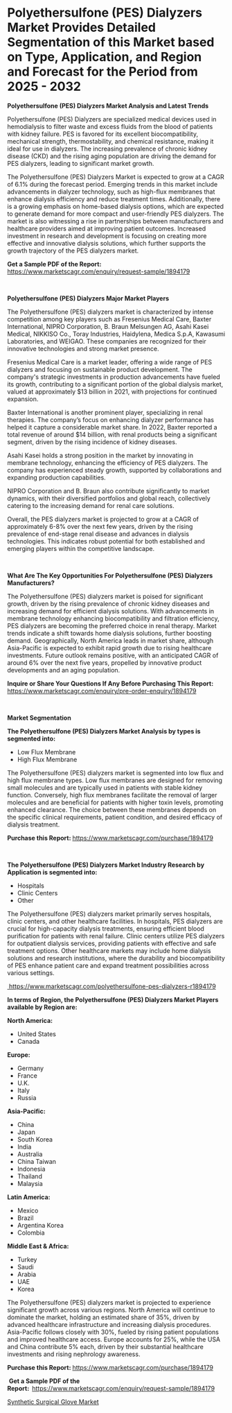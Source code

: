 <p><h1>Polyethersulfone (PES) Dialyzers Market Provides Detailed Segmentation of this Market based on Type, Application, and Region and Forecast for the Period from 2025 - 2032</h1></p><p><strong>Polyethersulfone (PES) Dialyzers Market Analysis and Latest Trends</strong></p>
<p><p>Polyethersulfone (PES) Dialyzers are specialized medical devices used in hemodialysis to filter waste and excess fluids from the blood of patients with kidney failure. PES is favored for its excellent biocompatibility, mechanical strength, thermostability, and chemical resistance, making it ideal for use in dialyzers. The increasing prevalence of chronic kidney disease (CKD) and the rising aging population are driving the demand for PES dialyzers, leading to significant market growth.</p><p>The Polyethersulfone (PES) Dialyzers Market is expected to grow at a CAGR of 6.1% during the forecast period. Emerging trends in this market include advancements in dialyzer technology, such as high-flux membranes that enhance dialysis efficiency and reduce treatment times. Additionally, there is a growing emphasis on home-based dialysis options, which are expected to generate demand for more compact and user-friendly PES dialyzers. The market is also witnessing a rise in partnerships between manufacturers and healthcare providers aimed at improving patient outcomes. Increased investment in research and development is focusing on creating more effective and innovative dialysis solutions, which further supports the growth trajectory of the PES dialyzers market.</p></p>
<p><strong>Get a Sample PDF of the Report:&nbsp;</strong> <a href="https://www.marketscagr.com/enquiry/request-sample/1894179?utm_campaign=2653&utm_medium=2&utm_source=Github&utm_content=ia&utm_term=05032025&utm_id=polyethersulfone-pes-dialyzers">https://www.marketscagr.com/enquiry/request-sample/1894179</a></p>
<p>&nbsp;</p>
<p><strong>Polyethersulfone (PES) Dialyzers Major Market Players</strong></p>
<p><p>The Polyethersulfone (PES) dialyzers market is characterized by intense competition among key players such as Fresenius Medical Care, Baxter International, NIPRO Corporation, B. Braun Melsungen AG, Asahi Kasei Medical, NIKKISO Co., Toray Industries, Haidylena, Medica S.p.A, Kawasumi Laboratories, and WEIGAO. These companies are recognized for their innovative technologies and strong market presence.</p><p>Fresenius Medical Care is a market leader, offering a wide range of PES dialyzers and focusing on sustainable product development. The company's strategic investments in production advancements have fueled its growth, contributing to a significant portion of the global dialysis market, valued at approximately $13 billion in 2021, with projections for continued expansion.</p><p>Baxter International is another prominent player, specializing in renal therapies. The company’s focus on enhancing dialyzer performance has helped it capture a considerable market share. In 2022, Baxter reported a total revenue of around $14 billion, with renal products being a significant segment, driven by the rising incidence of kidney diseases.</p><p>Asahi Kasei holds a strong position in the market by innovating in membrane technology, enhancing the efficiency of PES dialyzers. The company has experienced steady growth, supported by collaborations and expanding production capabilities.</p><p>NIPRO Corporation and B. Braun also contribute significantly to market dynamics, with their diversified portfolios and global reach, collectively catering to the increasing demand for renal care solutions.</p><p>Overall, the PES dialyzers market is projected to grow at a CAGR of approximately 6-8% over the next few years, driven by the rising prevalence of end-stage renal disease and advances in dialysis technologies. This indicates robust potential for both established and emerging players within the competitive landscape.</p></p>
<p>&nbsp;</p>
<p><strong>What Are The Key Opportunities For Polyethersulfone (PES) Dialyzers Manufacturers?</strong></p>
<p><p>The Polyethersulfone (PES) dialyzers market is poised for significant growth, driven by the rising prevalence of chronic kidney diseases and increasing demand for efficient dialysis solutions. With advancements in membrane technology enhancing biocompatibility and filtration efficiency, PES dialyzers are becoming the preferred choice in renal therapy. Market trends indicate a shift towards home dialysis solutions, further boosting demand. Geographically, North America leads in market share, although Asia-Pacific is expected to exhibit rapid growth due to rising healthcare investments. Future outlook remains positive, with an anticipated CAGR of around 6% over the next five years, propelled by innovative product developments and an aging population.</p></p>
<p><strong>Inquire or Share Your Questions If Any Before Purchasing This Report:</strong> <a href="https://www.marketscagr.com/enquiry/pre-order-enquiry/1894179?utm_campaign=2653&utm_medium=2&utm_source=Github&utm_content=ia&utm_term=05032025&utm_id=polyethersulfone-pes-dialyzers">https://www.marketscagr.com/enquiry/pre-order-enquiry/1894179</a></p>
<p>&nbsp;</p>
<p><strong>Market Segmentation</strong></p>
<p><strong>The Polyethersulfone (PES) Dialyzers Market Analysis by types is segmented into:</strong></p>
<p><ul><li>Low Flux Membrane</li><li>High Flux Membrane</li></ul></p>
<p><p>The Polyethersulfone (PES) dialyzers market is segmented into low flux and high flux membrane types. Low flux membranes are designed for removing small molecules and are typically used in patients with stable kidney function. Conversely, high flux membranes facilitate the removal of larger molecules and are beneficial for patients with higher toxin levels, promoting enhanced clearance. The choice between these membranes depends on the specific clinical requirements, patient condition, and desired efficacy of dialysis treatment.</p></p>
<p><strong>Purchase this Report:&nbsp;</strong><a href="https://www.marketscagr.com/purchase/1894179?utm_campaign=2653&utm_medium=2&utm_source=Github&utm_content=ia&utm_term=05032025&utm_id=polyethersulfone-pes-dialyzers">https://www.marketscagr.com/purchase/1894179</a></p>
<p>&nbsp;</p>
<p><strong>The Polyethersulfone (PES) Dialyzers Market Industry Research by Application is segmented into:</strong></p>
<p><ul><li>Hospitals</li><li>Clinic Centers</li><li>Other</li></ul></p>
<p><p>The Polyethersulfone (PES) dialyzers market primarily serves hospitals, clinic centers, and other healthcare facilities. In hospitals, PES dialyzers are crucial for high-capacity dialysis treatments, ensuring efficient blood purification for patients with renal failure. Clinic centers utilize PES dialyzers for outpatient dialysis services, providing patients with effective and safe treatment options. Other healthcare markets may include home dialysis solutions and research institutions, where the durability and biocompatibility of PES enhance patient care and expand treatment possibilities across various settings.</p></p>
<p><a href="https://www.marketscagr.com/polyethersulfone-pes-dialyzers-r1894179?utm_campaign=2653&utm_medium=2&utm_source=Github&utm_content=ia&utm_term=05032025&utm_id=polyethersulfone-pes-dialyzers">&nbsp;https://www.marketscagr.com/polyethersulfone-pes-dialyzers-r1894179</a></p>
<p><strong>In terms of Region, the Polyethersulfone (PES) Dialyzers Market Players available by Region are:</strong></p>
<p>
    <p> <strong> North America: </strong>
        <ul>
            <li>United States</li>
            <li>Canada</li>
        </ul>
        </p> 
    <p> <strong> Europe: </strong>
        <ul>
            <li>Germany</li>
            <li>France</li>
            <li>U.K.</li>
            <li>Italy</li>
            <li>Russia</li>
        </ul>
        </p> 
    <p> <strong> Asia-Pacific: </strong>
        <ul>
            <li>China</li>
            <li>Japan</li>
            <li>South Korea</li>
            <li>India</li>
            <li>Australia</li>
            <li>China Taiwan</li>
            <li>Indonesia</li>
            <li>Thailand</li>
            <li>Malaysia</li>
        </ul>
        </p> 
    <p> <strong> Latin America: </strong>
        <ul>
            <li>Mexico</li>
            <li>Brazil</li>
            <li>Argentina Korea</li>
            <li>Colombia</li>
        </ul>
        </p> 
    <p> <strong> Middle East & Africa: </strong>
        <ul>
            <li>Turkey</li>
            <li>Saudi</li>
            <li>Arabia</li>
            <li>UAE</li>
            <li>Korea</li>
        </ul>
    </p>
    </p>
<p><p>The Polyethersulfone (PES) dialyzers market is projected to experience significant growth across various regions. North America will continue to dominate the market, holding an estimated share of 35%, driven by advanced healthcare infrastructure and increasing dialysis procedures. Asia-Pacific follows closely with 30%, fueled by rising patient populations and improved healthcare access. Europe accounts for 25%, while the USA and China contribute 5% each, driven by their substantial healthcare investments and rising nephrology awareness.</p></p>
<p><strong>Purchase this Report: </strong><a href="https://www.marketscagr.com/purchase/1894179?utm_campaign=2653&utm_medium=2&utm_source=Github&utm_content=ia&utm_term=05032025&utm_id=polyethersulfone-pes-dialyzers">https://www.marketscagr.com/purchase/1894179</a></p>
<p>&nbsp;<strong>Get a Sample PDF of the Report:&nbsp;&nbsp;</strong><a href="https://www.marketscagr.com/enquiry/request-sample/1894179?utm_campaign=2653&utm_medium=2&utm_source=Github&utm_content=ia&utm_term=05032025&utm_id=polyethersulfone-pes-dialyzers">https://www.marketscagr.com/enquiry/request-sample/1894179</a></p>
<p><strong></strong></p>
<p><p><a href="https://github.com/mcfred89/Market-Research-Report-List-1/blob/main/synthetic-surgical-glove-market.md?utm_campaign=2653&utm_medium=2&utm_source=Github&utm_content=ia&utm_term=05032025&utm_id=polyethersulfone-pes-dialyzers">Synthetic Surgical Glove Market</a></p></p>